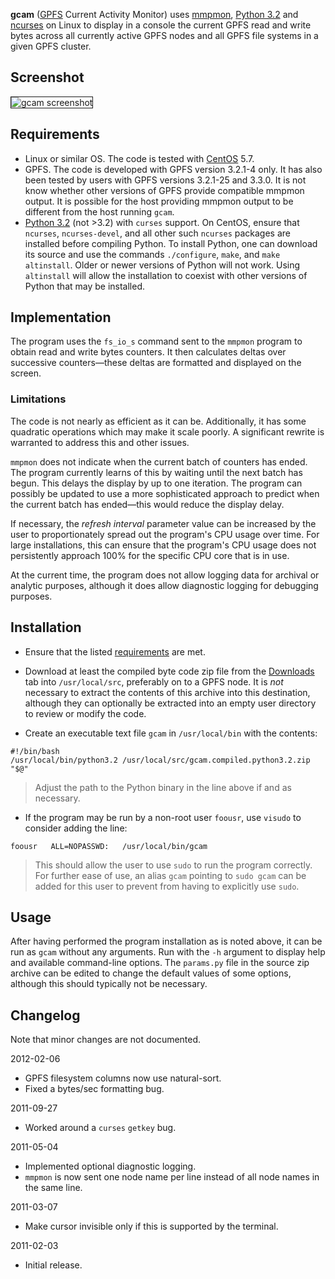 **gcam** ([GPFS](http://www-03.ibm.com/systems/software/gpfs/) Current Activity Monitor) uses [mmpmon](http://publib.boulder.ibm.com/infocenter/clresctr/vxrx/topic/com.ibm.cluster.gpfs321.advanceadm.doc/bl1adv_mmpmonch.html), [Python 3.2](http://www.python.org/download/releases/3.2/) and [ncurses](http://www.gnu.org/software/ncurses/) on Linux to display in a console the current GPFS read and write bytes across all currently active GPFS nodes and all GPFS file systems in a given GPFS cluster.

## Screenshot ##

<img src='http://i.imgur.com/7SgW5Xb.png' border='1' title='gcam screenshot' />

## Requirements ##
  * Linux or similar OS. The code is tested with [CentOS](http://centos.org/) 5.7.
  * GPFS. The code is developed with GPFS version 3.2.1-4 only. It has also been tested by users with GPFS versions 3.2.1-25 and 3.3.0. It is not know whether other versions of GPFS provide compatible mmpmon output. It is possible for the host providing mmpmon output to be different from the host running `gcam`.
  * [Python 3.2](http://www.python.org/download/releases/3.2/) (not >3.2) with `curses` support. On CentOS, ensure that `ncurses`, `ncurses-devel`, and all other such `ncurses` packages are installed before compiling Python. To install Python, one can download its source and use the commands `./configure`, `make`, and `make altinstall`. Older or newer versions of Python will not work. Using `altinstall` will allow the installation to coexist with other versions of Python that may be installed.

## Implementation ##
The program uses the `fs_io_s` command sent to the `mmpmon` program to obtain read and write bytes counters. It then calculates deltas over successive counters—these deltas are formatted and displayed on the screen.

### Limitations ###
The code is not nearly as efficient as it can be. Additionally, it has some quadratic operations which may make it scale poorly. A significant rewrite is warranted to address this and other issues.

`mmpmon` does not indicate when the current batch of counters has ended. The program currently learns of this by waiting until the next batch has begun. This delays the display by up to one iteration. The program can possibly be updated to use a more sophisticated approach to predict when the current batch has ended—this would reduce the display delay.

If necessary, the _refresh interval_ parameter value can be increased by the user to proportionately spread out the program's CPU usage over time. For large installations, this can ensure that the program's CPU usage does not persistently approach 100% for the specific CPU core that is in use.

At the current time, the program does not allow logging data for archival or analytic purposes, although it does allow diagnostic logging for debugging purposes.

## Installation ##
  * Ensure that the listed [requirements](#Requirements.md) are met.

  * Download at least the compiled byte code zip file from the [Downloads](http://code.google.com/p/gcam/downloads/list) tab into `/usr/local/src`, preferably on to a GPFS node. It is _not_ necessary to extract the contents of this archive into this destination, although they can optionally be extracted into an empty user directory to review or modify the code.

  * Create an executable text file `gcam` in `/usr/local/bin` with the contents:
```
#!/bin/bash
/usr/local/bin/python3.2 /usr/local/src/gcam.compiled.python3.2.zip "$@"
```
> Adjust the path to the Python binary in the line above if and as necessary.

  * If the program may be run by a non-root user `foousr`, use `visudo` to consider adding the line:
```
foousr   ALL=NOPASSWD:   /usr/local/bin/gcam
```
> This should allow the user to use `sudo` to run the program correctly. For further ease of use, an alias `gcam` pointing to `sudo gcam` can be added for this user to prevent from having to explicitly use `sudo`.

## Usage ##
After having performed the program installation as is noted above, it can be run as `gcam` without any arguments. Run with the `-h` argument to display help and available command-line options. The `params.py` file in the source zip archive can be edited to change the default values of some options, although this should typically not be necessary.

## Changelog ##
Note that minor changes are not documented.

2012-02-06
  * GPFS filesystem columns now use natural-sort.
  * Fixed a bytes/sec formatting bug.

2011-09-27
  * Worked around a `curses` `getkey` bug.

2011-05-04
  * Implemented optional diagnostic logging.
  * `mmpmon` is now sent one node name per line instead of all node names in the same line.

2011-03-07
  * Make cursor invisible only if this is supported by the terminal.

2011-02-03
  * Initial release.
